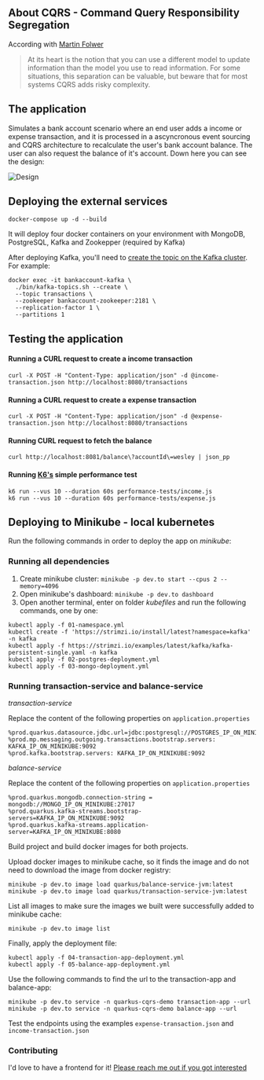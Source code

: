 ## About CQRS - Command Query Responsibility Segregation

According with [Martin Folwer](https://martinfowler.com/bliki/CQRS.html)
> At its heart is the notion that you can use a different model to update information than the model you use to read information.
> For some situations, this separation can be valuable, but beware that for most systems CQRS adds risky complexity.

## The application

Simulates a bank account scenario where an end user adds a income or expense transaction, and it is processed in a ascyncronous event sourcing and CQRS architecture to recalculate the user's bank account balance. The user can also request the balance of it's account. Down here you can see the design:

![Design](/images/design.png)

## Deploying the external services

```
docker-compose up -d --build
```
It will deploy four docker containers on your environment with MongoDB, PostgreSQL, Kafka and Zookepper (required by Kafka)

After deploying Kafka, you'll need to [create the topic on the Kafka cluster](https://kafka.apache.org/quickstart). For example:

```
docker exec -it bankaccount-kafka \
  ./bin/kafka-topics.sh --create \
  --topic transactions \
  --zookeeper bankaccount-zookeeper:2181 \
  --replication-factor 1 \
  --partitions 1
```

## Testing the application

#### Running a CURL request to create a income transaction
```
curl -X POST -H "Content-Type: application/json" -d @income-transaction.json http://localhost:8080/transactions
```
#### Running a CURL request to create a expense transaction
```
curl -X POST -H "Content-Type: application/json" -d @expense-transaction.json http://localhost:8080/transactions
```
#### Running CURL request to fetch the balance
```
curl http://localhost:8081/balance\?accountId\=wesley | json_pp
```
#### Running [K6's](https://k6.io) simple performance test
````
k6 run --vus 10 --duration 60s performance-tests/income.js
k6 run --vus 10 --duration 60s performance-tests/expense.js
````

## Deploying to Minikube - local kubernetes

Run the following commands in order to deploy the app on *minikube*:

### Running all dependencies

1. Create minikube cluster: `minikube -p dev.to start --cpus 2 --memory=4096`
2. Open minikube's dashboard: `minikube -p dev.to dashboard`
3. Open another terminal, enter on folder *kubefiles* and run the following commands, one by one:
```
kubectl apply -f 01-namespace.yml
kubectl create -f 'https://strimzi.io/install/latest?namespace=kafka' -n kafka
kubectl apply -f https://strimzi.io/examples/latest/kafka/kafka-persistent-single.yaml -n kafka 
kubectl apply -f 02-postgres-deployment.yml
kubectl apply -f 03-mongo-deployment.yml
```

### Running transaction-service and balance-service

*transaction-service*

Replace the content of the following properties on `application.properties`
```
%prod.quarkus.datasource.jdbc.url=jdbc:postgresql://POSTGRES_IP_ON_MINIKUBE:5432/bankaccount
%prod.mp.messaging.outgoing.transactions.bootstrap.servers: KAFKA_IP_ON_MINIKUBE:9092
%prod.kafka.bootstrap.servers: KAFKA_IP_ON_MINIKUBE:9092
```

*balance-service*

Replace the content of the following properties on `application.properties`
```
%prod.quarkus.mongodb.connection-string = mongodb://MONGO_IP_ON_MINIKUBE:27017
%prod.quarkus.kafka-streams.bootstrap-servers=KAFKA_IP_ON_MINIKUBE:9092
%prod.quarkus.kafka-streams.application-server=KAFKA_IP_ON_MINIKUBE:8080
```

Build project and build docker images for both projects.

Upload docker images to minikube cache, so it finds the image and do not need to download the image from docker registry:

```
minikube -p dev.to image load quarkus/balance-service-jvm:latest
minikube -p dev.to image load quarkus/transaction-service-jvm:latest
``` 

List all images to make sure the images we built were successfully added to minikube cache:

```
minikube -p dev.to image list
```

Finally, apply the deployment file:
```
kubectl apply -f 04-transaction-app-deployment.yml
kubectl apply -f 05-balance-app-deployment.yml
```

Use the following commands to find the url to the transaction-app and balance-app:

```
minikube -p dev.to service -n quarkus-cqrs-demo transaction-app --url
minikube -p dev.to service -n quarkus-cqrs-demo balance-app --url
```

Test the endpoints using the examples `expense-transaction.json` and `income-transaction.json`

### Contributing
I'd love to have a frontend for it! [Please reach me out if you got interested](MailTo:wesley.fuchter@gmail.com)
